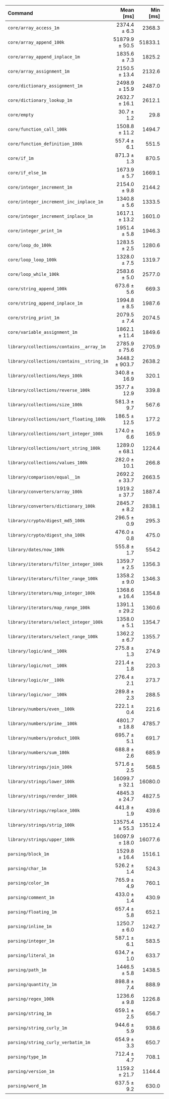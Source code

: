 | Command | Mean [ms] | Min [ms] | Max [ms] |
|:---|---:|---:|---:|
| `core/array_access_1m` | 2374.4 ± 6.3 | 2368.3 | 2383.0 | 77.37 ± 3.14 |
| `core/array_append_100k` | 51879.9 ± 50.5 | 51833.1 | 51951.6 | 1690.44 ± 68.57 |
| `core/array_append_inplace_1m` | 1835.6 ± 7.3 | 1825.2 | 1840.7 | 59.81 ± 2.44 |
| `core/array_assignment_1m` | 2150.5 ± 13.4 | 2132.6 | 2164.8 | 70.07 ± 2.87 |
| `core/dictionary_assignment_1m` | 2498.9 ± 15.9 | 2487.0 | 2522.4 | 81.42 ± 3.34 |
| `core/dictionary_lookup_1m` | 2632.7 ± 16.1 | 2612.1 | 2650.2 | 85.78 ± 3.52 |
| `core/empty` | 30.7 ± 1.2 | 29.8 | 32.5 |
| `core/function_call_100k` | 1508.8 ± 11.2 | 1494.7 | 1521.8 | 49.16 ± 2.03 |
| `core/function_definition_100k` | 557.4 ± 6.1 | 551.5 | 564.8 | 18.16 ± 0.76 |
| `core/if_1m` | 871.3 ± 1.3 | 870.5 | 873.2 | 28.39 ± 1.15 |
| `core/if_else_1m` | 1673.9 ± 5.7 | 1669.1 | 1681.7 | 54.54 ± 2.22 |
| `core/integer_increment_1m` | 2154.0 ± 9.8 | 2144.2 | 2166.9 | 70.18 ± 2.86 |
| `core/integer_increment_inc_inplace_1m` | 1340.8 ± 5.6 | 1333.5 | 1346.4 | 43.69 ± 1.78 |
| `core/integer_increment_inplace_1m` | 1617.1 ± 13.2 | 1601.0 | 1628.4 | 52.69 ± 2.18 |
| `core/integer_print_1m` | 1951.4 ± 5.8 | 1946.3 | 1957.7 | 63.58 ± 2.59 |
| `core/loop_do_100k` | 1283.5 ± 2.5 | 1280.6 | 1285.7 | 41.82 ± 1.70 |
| `core/loop_loop_100k` | 1328.0 ± 7.5 | 1319.7 | 1336.4 | 43.27 ± 1.77 |
| `core/loop_while_100k` | 2583.6 ± 5.0 | 2577.0 | 2589.3 | 84.18 ± 3.42 |
| `core/string_append_100k` | 673.6 ± 5.6 | 669.3 | 681.5 | 21.95 ± 0.91 |
| `core/string_append_inplace_1m` | 1994.8 ± 8.5 | 1987.6 | 2007.1 | 65.00 ± 2.65 |
| `core/string_print_1m` | 2079.5 ± 7.4 | 2074.5 | 2090.5 | 67.76 ± 2.76 |
| `core/variable_assignment_1m` | 1862.1 ± 11.4 | 1849.6 | 1872.5 | 60.67 ± 2.49 |
| `library/collections/contains__array_1m` | 2785.9 ± 75.6 | 2705.9 | 2862.3 | 90.77 ± 4.43 |
| `library/collections/contains__string_1m` | 3448.2 ± 903.7 | 2638.2 | 4518.5 | 112.36 ± 29.80 |
| `library/collections/keys_100k` | 340.8 ± 16.9 | 320.1 | 356.9 | 11.10 ± 0.71 |
| `library/collections/reverse_100k` | 357.7 ± 12.9 | 339.8 | 370.6 | 11.65 ± 0.63 |
| `library/collections/size_100k` | 581.3 ± 9.7 | 567.6 | 588.9 | 18.94 ± 0.83 |
| `library/collections/sort_floating_100k` | 186.5 ± 12.5 | 177.2 | 204.9 | 6.08 ± 0.48 |
| `library/collections/sort_integer_100k` | 174.0 ± 6.6 | 165.9 | 180.8 | 5.67 ± 0.32 |
| `library/collections/sort_string_100k` | 1289.0 ± 68.1 | 1224.4 | 1378.6 | 42.00 ± 2.80 |
| `library/collections/values_100k` | 282.0 ± 10.1 | 266.8 | 287.9 | 9.19 ± 0.50 |
| `library/comparison/equal__1m` | 2692.2 ± 33.7 | 2663.5 | 2741.0 | 87.72 ± 3.72 |
| `library/converters/array_100k` | 1919.2 ± 37.7 | 1887.4 | 1973.9 | 62.53 ± 2.82 |
| `library/converters/dictionary_100k` | 2845.7 ± 8.2 | 2838.1 | 2857.4 | 92.72 ± 3.77 |
| `library/crypto/digest_md5_100k` | 296.5 ± 0.9 | 295.3 | 297.3 | 9.66 ± 0.39 |
| `library/crypto/digest_sha_100k` | 476.0 ± 0.8 | 475.0 | 476.7 | 15.51 ± 0.63 |
| `library/dates/now_100k` | 555.8 ± 1.7 | 554.2 | 557.5 | 18.11 ± 0.74 |
| `library/iterators/filter_integer_100k` | 1359.7 ± 2.5 | 1356.3 | 1362.0 | 44.30 ± 1.80 |
| `library/iterators/filter_range_100k` | 1358.2 ± 9.0 | 1346.3 | 1367.7 | 44.26 ± 1.82 |
| `library/iterators/map_integer_100k` | 1368.6 ± 16.4 | 1354.8 | 1392.3 | 44.60 ± 1.89 |
| `library/iterators/map_range_100k` | 1391.1 ± 29.2 | 1360.6 | 1427.9 | 45.33 ± 2.07 |
| `library/iterators/select_integer_100k` | 1358.0 ± 5.1 | 1354.7 | 1365.5 | 44.25 ± 1.80 |
| `library/iterators/select_range_100k` | 1362.2 ± 6.7 | 1355.7 | 1371.6 | 44.39 ± 1.81 |
| `library/logic/and__100k` | 275.8 ± 1.3 | 274.9 | 277.8 | 8.99 ± 0.37 |
| `library/logic/not__100k` | 221.4 ± 1.8 | 220.3 | 224.1 | 7.21 ± 0.30 |
| `library/logic/or__100k` | 276.4 ± 2.1 | 273.7 | 278.8 | 9.01 ± 0.37 |
| `library/logic/xor__100k` | 289.8 ± 2.3 | 288.5 | 293.2 | 9.44 ± 0.39 |
| `library/numbers/even__100k` | 222.1 ± 0.4 | 221.6 | 222.6 | 7.24 ± 0.29 |
| `library/numbers/prime__100k` | 4801.7 ± 18.8 | 4785.7 | 4828.7 | 156.46 ± 6.37 |
| `library/numbers/product_100k` | 695.7 ± 5.1 | 691.7 | 702.9 | 22.67 ± 0.93 |
| `library/numbers/sum_100k` | 688.8 ± 2.6 | 685.9 | 691.6 | 22.44 ± 0.91 |
| `library/strings/join_100k` | 571.6 ± 2.5 | 568.5 | 574.2 | 18.63 ± 0.76 |
| `library/strings/lower_100k` | 16099.7 ± 32.1 | 16080.0 | 16147.4 | 524.59 ± 21.30 |
| `library/strings/render_100k` | 4845.3 ± 24.7 | 4827.5 | 4881.6 | 157.88 ± 6.45 |
| `library/strings/replace_100k` | 441.8 ± 1.9 | 439.6 | 443.6 | 14.39 ± 0.59 |
| `library/strings/strip_100k` | 13575.4 ± 55.3 | 13512.4 | 13647.1 | 442.34 ± 18.03 |
| `library/strings/upper_100k` | 16097.9 ± 18.0 | 16077.6 | 16117.1 | 524.53 ± 21.28 |
| `parsing/block_1m` | 1529.8 ± 16.4 | 1516.1 | 1553.5 | 49.85 ± 2.09 |
| `parsing/char_1m` | 526.2 ± 1.4 | 524.3 | 527.6 | 17.15 ± 0.70 |
| `parsing/color_1m` | 765.9 ± 4.9 | 760.1 | 771.8 | 24.96 ± 1.02 |
| `parsing/comment_1m` | 433.0 ± 1.4 | 430.9 | 433.9 | 14.11 ± 0.57 |
| `parsing/floating_1m` | 657.4 ± 5.8 | 652.1 | 665.6 | 21.42 ± 0.89 |
| `parsing/inline_1m` | 1250.7 ± 6.0 | 1242.7 | 1255.6 | 40.75 ± 1.66 |
| `parsing/integer_1m` | 587.1 ± 6.1 | 583.5 | 596.2 | 19.13 ± 0.80 |
| `parsing/literal_1m` | 634.7 ± 1.0 | 633.7 | 636.2 | 20.68 ± 0.84 |
| `parsing/path_1m` | 1446.5 ± 5.8 | 1438.5 | 1451.6 | 47.13 ± 1.92 |
| `parsing/quantity_1m` | 898.8 ± 7.4 | 888.9 | 906.7 | 29.29 ± 1.21 |
| `parsing/regex_100k` | 1236.6 ± 9.8 | 1226.8 | 1249.8 | 40.29 ± 1.66 |
| `parsing/string_1m` | 659.1 ± 2.5 | 656.7 | 661.8 | 21.48 ± 0.87 |
| `parsing/string_curly_1m` | 944.6 ± 5.9 | 938.6 | 951.6 | 30.78 ± 1.26 |
| `parsing/string_curly_verbatim_1m` | 654.9 ± 3.3 | 650.7 | 658.7 | 21.34 ± 0.87 |
| `parsing/type_1m` | 712.4 ± 4.7 | 708.1 | 718.6 | 23.21 ± 0.95 |
| `parsing/version_1m` | 1159.2 ± 21.7 | 1144.4 | 1191.2 | 37.77 ± 1.69 |
| `parsing/word_1m` | 637.5 ± 9.2 | 630.0 | 649.2 | 20.77 ± 0.89 |
